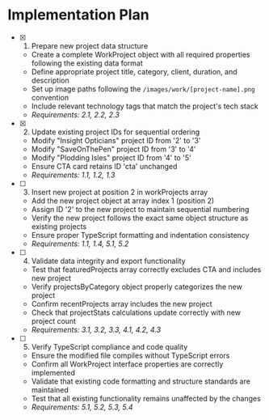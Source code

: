 # Implementation Plan

- [x] 1. Prepare new project data structure





  - Create a complete WorkProject object with all required properties following the existing data format
  - Define appropriate project title, category, client, duration, and description
  - Set up image paths following the `/images/work/[project-name].png` convention
  - Include relevant technology tags that match the project's tech stack
  - _Requirements: 2.1, 2.2, 2.3_

- [x] 2. Update existing project IDs for sequential ordering





  - Modify "Insight Opticians" project ID from '2' to '3'
  - Modify "SaveOnThePen" project ID from '3' to '4'
  - Modify "Plodding Isles" project ID from '4' to '5'
  - Ensure CTA card retains ID 'cta' unchanged
  - _Requirements: 1.1, 1.2, 1.3_

- [ ] 3. Insert new project at position 2 in workProjects array




  - Add the new project object at array index 1 (position 2)
  - Assign ID '2' to the new project to maintain sequential numbering
  - Verify the new project follows the exact same object structure as existing projects
  - Ensure proper TypeScript formatting and indentation consistency
  - _Requirements: 1.1, 1.4, 5.1, 5.2_

- [ ] 4. Validate data integrity and export functionality
  - Test that featuredProjects array correctly excludes CTA and includes new project
  - Verify projectsByCategory object properly categorizes the new project
  - Confirm recentProjects array includes the new project
  - Check that projectStats calculations update correctly with new project count
  - _Requirements: 3.1, 3.2, 3.3, 4.1, 4.2, 4.3_

- [ ] 5. Verify TypeScript compliance and code quality
  - Ensure the modified file compiles without TypeScript errors
  - Confirm all WorkProject interface properties are correctly implemented
  - Validate that existing code formatting and structure standards are maintained
  - Test that all existing functionality remains unaffected by the changes
  - _Requirements: 5.1, 5.2, 5.3, 5.4_